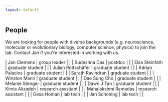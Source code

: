 ```yaml
---
layout: default
---
```


## People

We are looking for people with diverse backgrounds (e.g. neuroscience, molecular or evolutionary biology, computer science, physics) to join the lab. Contact Jan if you're interested in working with us.

| Jan Clemens | group leader | |
| Sudeshna Das | postdoc | |
| Elsa Steinfath | graduate student | |
| Julian Rottschäfer | graduate student | |
| Adrian Palacios | graduate student | |
| Sarath Ravindran | graduate student | |
| Winston Mann | graduate student | |
| Dae Sung Cho | graduate student | |
| Melanie Stenger | graduate student | |
| Dawn J Tan | graduate student | |
| Kimia Alizadeh | research asssitant | |
| Mahalakshmi Ramadas | research assistant | |
| Gesa Homan | lab tech | |
| Jan Schöning | lab tech | |
